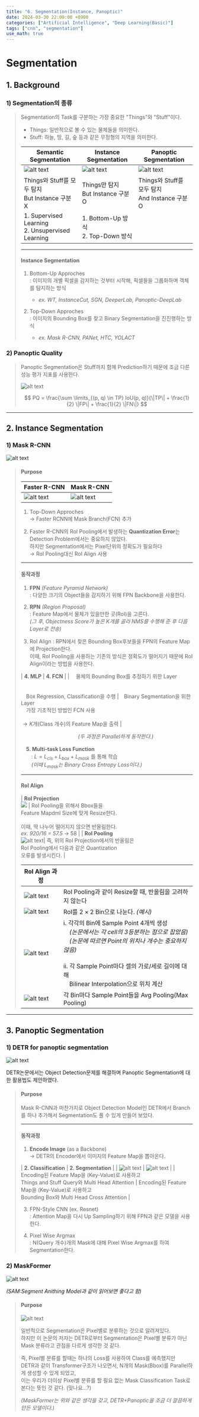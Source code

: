 ```yaml
---
title: "6. Segmentation(Instance, Panoptic)"
date: 2024-03-30 22:00:00 +0900
categories: ["Artificial Intelligence", "Deep Learning(Basic)"]
tags: ["cnn", "segmentation"]
use_math: true
---
```


# Segmentation

## 1. Background

### 1) Segmentation의 종류

> Segmentation의 Task를 구분하는 가장 중요한 "Things"와 "Stuff"이다.
> - Things: 일반적으로 볼 수 있는 물체들을 의미한다.
> - Stuff: 하늘, 땅, 길, 숲 등과 같은 무정형의 지역을 의미한다.
> 
> | Semantic Segmentation | Instance Segmentation | Panoptic Segmentation |
> | --- | --- | --- |
> | ![alt text](/assets/img/post/deeplearning_basic/semantic_segmentation.png) | ![alt text](/assets/img/post/deeplearning_basic/instance_segmentation.png) | ![alt text](/assets/img/post/deeplearning_basic/panoptic_segmentation.png) |
> | Things와 Stuff를 모두 탐지<br>But Instance 구분 X  | Things만 탐지<br> But Instance 구분 O | Things와 Stuff를 모두 탐지<br> And Instance 구분 O |
> | 1. Supervised Learning<br>2. Unsupervised Learning  | 1. Bottom-Up 방식<br>2. Top-Down 방식 | |
>
> ---
> #### Instance Segmentation
>
> 1. Bottom-Up Approches<br>
>   : 이미지의 개별 픽셀을 감지하는 것부터 시작해, 픽셀들을 그룹화하며 객체를 탐지하는 방식
>       - _ex. WT, InstanceCut, SGN, DeeperLab, Panoptic-DeepLab_
>
> 2. Top-Down Approches<br>
>   : 이미지의 Bounding Box를 찾고 Binary Segmentation을 진진행하는 방식
>       - _ex. Mask R-CNN, PANet, HTC, YOLACT_
>

### 2) Panoptic Quality

> Panoptic Segmentation은 Stuff까지 함께 Prediction하기 때문에 조금 다른 성능 평가 지표를 사용한다.
>
> ![alt text](/assets/img/post/deeplearning_basic/panoptic_quality.png)
>
> $$
> PQ = \frac{\sum \limits_{(p, q) \in TP} IoU(p, q)}{\|TP\| + \frac{1}{2} \|FP\| + \frac{1}{2} \|FN\|}
> $$ 


---
## 2. Instance Segmentation

### 1) Mask R-CNN

![alt text](/assets/img/post/deeplearning_basic/mask_rcnn.png)

> #### **Purpose**
>
> | Faster R-CNN | Mask R-CNN |
> | --- | --- |
> | ![alt text](/assets/img/post/deeplearning_basic/faster_rcnn.png) | ![alt text](/assets/img/post/deeplearning_basic/mask_rcnn.png) |
>
> 1. Top-Down Approches<br>
>   $\rightarrow$ Faster RCNN에 Mask Branch(FCN) 추가
>
> 2. Faster R-CNN의 RoI Pooling에서 발생하는 **Quantization Error**는 Detection Problem에서는 중요하지 않았다.<br>
>   하지만 Segmentation에서는 Pixel단위의 정확도가 필요하다<br>
>   $\rightarrow$ RoI Pooling대신 RoI Align 사용
> 
> ---
> #### 동작과정
>
> 1. **FPN** _(Feature Pyramid Network)_<br>
>   : 다양한 크기의 Object들을 감지하기 위해 FPN Backbone을 사용한다.
>
> 2. **RPN** _(Region Proposal)_<br>
>   : Feature Map에서 물체가 있을만한 곳(RoI)을 고른다.<br>
>   _(그 후, Objectness Score가 높은 K개를 골라 NMS를 수행해 준 후 다음 Layer로 전송)_
>
> 3. RoI Align
>   : RPN에서 찾은 Bounding Box후보들을 FPN의 Feature Map에 Projection한다.<br>
>   이때, RoI Pooling을 사용하는 기존의 방식은 정확도가 떨어지기 때문에 RoI Align이라는 방법을 사용한다. 
>  
> | **4. MLP** | **4. FCN** |
> | 　물체의 Bounding Box를 추정하기 위한 Layer<br><br><br>　Box Regression, Classification을 수행 |　Binary Segmentation을 위한 Layer<br> 　가장 기초적인 방법인 FCN 사용<br><br> $\rightarrow K$개(Class 개수)의 Feature Map을 출력 |
> 
> 　　　　　　　　　　　_(두 과정은 Parallel하게 동작한다.)_
> 
> 　**5. Multi-task Loss Function**<br>
> 　　: $L = L_{cls} + L_{box} + L_{mask}$ 를 통해 학습<br>
> 　　_(이때 $L_{mask}$는 Binary Cross Entropy Loss이다.)_
>
> ---
> #### RoI Align
>
> | **RoI Projection**<br> ![](/assets/img/post/deeplearning_basic/roi_projection.png) | RoI Pooling을 위해서 Bbox들을<br> Feature Mapdml Size에 맞게 Resize한다.<br><br>이때, 딱 나누어 떨어지지 않으면 반올림한다.<br> _ex. 920/16 = 57.5_ $\rightarrow$ 58 |
> | **RoI Pooling**<br> ![alt text](/assets/img/post/deeplearning_basic/roi_pooling_problem.png)| 즉, 위의 RoI Projection에서의 반올림은<br> RoI Pooling에서 다음과 같은 Quantization<br> 오류를 발생시킨다. |
>
> | **RoI Align 과정** | |
> | --- | --- |
> | ![alt text](/assets/img/post/deeplearning_basic/roialign.png) | RoI Pooling과 같이 Resize할 때, 반올림을 고려하지 않는다|
> | ![alt text](/assets/img/post/deeplearning_basic/roialign(2).png) | RoI를 $2 \times 2$ Bin으로 나눈다. _(예시)_ |
> | ![alt text](/assets/img/post/deeplearning_basic/roialign(3).png) | ⅰ. 각각의 Bin에 Sample Point 4개씩 생성<br>　_(논문에서는 각 cell의 3등분하는 점으로 잡았음)_<br>　_(논문에 따르면 Point의 위치나 개수는 중요하지 않음)_<br><br>ⅱ. 각 Sample Point마다 셀의 가로/세로 길이에 대해 <br>　Bilinear Interpolation으로 위치 계산<br> |
> | ![alt text](/assets/img/post/deeplearning_basic/roialign(4).png) | 각 Bin마다 Sample Point들을 Avg Pooling(Max Pooling)  |


---
## 3. Panoptic Segmentation

### 1) DETR for panoptic segmentation

![alt text](/assets/img/post/deeplearning_basic/detr_panoptic.png)

DETR논문에서는 Object Detection문제를 해결하며 Panoptic Segmentation에 대한 활용법도 제안하였다.

> #### Purpose
>
> Mask R-CNN과 마찬가지로 Object Detection Model인 DETR에서 Branch를 하나 추가해서 Segmentation도 풀 수 있게 만들어 보았다.
>
> ---
> #### 동작과정
>
> 1. **Encode Image** (as a Backbone)<br>
>   $\rightarrow$ DETR의 Encoder에서 이미지의 Feature Map을 뽑아온다.
>
> | **2. Classification** | **2. Segmentation** |
> | ![alt text](/assets/img/post/deeplearning_basic/detr_classification.png) | ![alt text](/assets/img/post/deeplearning_basic/detr_segmentation.png) |
> | Encoding된 Feature Map을 (Key-Value)로 사용하고<br>Things and Stuff Query와 Multi Head Attention | Encoding된 Feature Map을 (Key-Value)로 사용하고<br> Bounding Box와 Multi Head Cross Attention |
> 
> 3. FPN-Style CNN (ex. Resnet)<br>
>   : Attention Map을 다시 Up Sampling하기 위해 FPN과 같은 모델을 사용한다.
>
> 4. Pixel Wise Argmax<br>
>   : N(Query 개수)개의 Mask에 대해 Pixel Wise Argmax를 하여 Segmentation한다. 

### 2) MaskFormer

![alt text](/assets/img/post/deeplearning_basic/maskformer.png)

_(SAM:Segment Anithing Model과 같이 읽어보면 좋다고 함)_

> #### Purpose
>
> ![alt text](/assets/img/post/deeplearning_basic/perpixel_maskclassification.png)
> 
> 일반적으로 Segmentation은 Pixel별로 분류하는 것으로 알려져있다.<br>
> 하지만 이 논문의 저자는 DETR로부터 Segmentation은 Pixel별 분류가 아닌 Mask 분류라고 관점을 다르게 생각한 것 같다.
>
> 즉, Pixel별 분류를 할때는 하나의 Loss를 사용하여 Class를 예측했지만<br>
> DETR과 같이 Transformer구조가 나오면서, N개의 Mask(Bbox)를 Parallel하게 생성할 수 있게 되었고,<br>
> 이는 우리가 더이상 Pixel별 분류를 할 필요 없는 Mask Classification Task로 본다는 뜻인 것 같다. (맞나요...?)
>
> _(MaskFormer는 위와 같은 생각을 갖고, DETR+Panoptic을 조금 더 깔끔하게 만든 모델이다.)_
> 